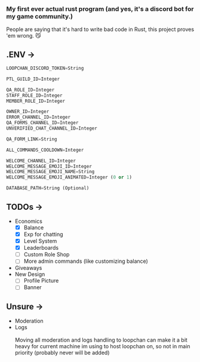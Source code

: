 ### My first ever actual rust program (and yes, it's a discord bot for my game community.)
People are saying that it's hard to write bad code in Rust, this project proves 'em wrong. 😼

## .ENV ->
```py
LOOPCHAN_DISCORD_TOKEN=String

PTL_GUILD_ID=Integer

QA_ROLE_ID=Integer
STAFF_ROLE_ID=Integer
MEMBER_ROLE_ID=Integer

OWNER_ID=Integer
ERROR_CHANNEL_ID=Integer
QA_FORMS_CHANNEL_ID=Integer
UNVERIFIED_CHAT_CHANNEL_ID=Integer

QA_FORM_LINK=String

ALL_COMMANDS_COOLDOWN=Integer

WELCOME_CHANNEL_ID=Integer
WELCOME_MESSAGE_EMOJI_ID=Integer
WELCOME_MESSAGE_EMOJI_NAME=String
WELCOME_MESSAGE_EMOJI_ANIMATED=Integer (0 or 1)

DATABASE_PATH=String (Optional)
```

## TODOs ->
* Economics
  * [x] Balance
  * [x] Exp for chatting
  * [x] Level System
  * [x] Leaderboards
  * [ ] Custom Role Shop
  * [ ] More admin commands (like customizing balance)

* Giveaways
* New Design
  * [ ] Profile Picture
  * [ ] Banner

## Unsure ->
* Moderation
* Logs
<br><br>Moving all moderation and logs handling to loopchan can make it a bit heavy for current machine im using to host loopchan on, so not in main priority (probably never will be added)